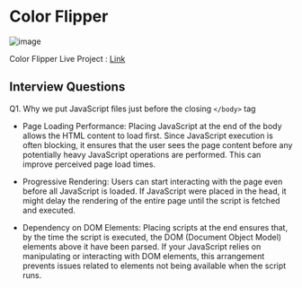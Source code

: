 # Color Flipper

![image](https://github.com/shahbazalamjobs/01-Javascript-Beginners-Project/assets/125631878/e33684a8-2d7b-4d1f-8308-bcdfa5bcd0ce)

Color Flipper Live Project : [Link](https://shahbazalamjobs.github.io/Colour-Flipper/)

## Interview Questions


Q1. Why we put JavaScript files just before the closing `</body>` tag

- Page Loading Performance: Placing JavaScript at the end of the body allows the HTML content to load first. Since JavaScript execution is often blocking, it ensures that the user sees the page content before any potentially heavy JavaScript operations are performed. This can improve perceived page load times.

- Progressive Rendering: Users can start interacting with the page even before all JavaScript is loaded. If JavaScript were placed in the head, it might delay the rendering of the entire page until the script is fetched and executed.

- Dependency on DOM Elements: Placing scripts at the end ensures that, by the time the script is executed, the DOM (Document Object Model) elements above it have been parsed. If your JavaScript relies on manipulating or interacting with DOM elements, this arrangement prevents issues related to elements not being available when the script runs.




